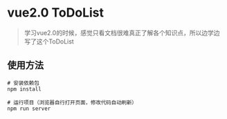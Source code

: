 # vue2.0 ToDoList

> 学习vue2.0的时候，感觉只看文档很难真正了解各个知识点，所以边学边写了这个ToDoList

## 使用方法

``` 命令
# 安装依赖包
npm install

# 运行项目（浏览器自行打开页面，修改代码自动刷新）
npm run server

```